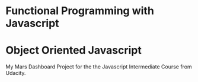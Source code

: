 # Functional Programming with Javascript 

# Object Oriented Javascript 

My Mars Dashboard Project for the the Javascript Intermediate Course from Udacity.

